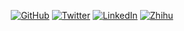 <p align="center">
	<a href="https://github.com/terrytangyuan/"><img src="https://img.shields.io/github/followers/terrytangyuan.svg?label=Follow&style=social" alt="GitHub"></a>
	<a href="https://twitter.com/TerryTangYuan"><img src="https://img.shields.io/twitter/follow/TerryTangYuan?label=Follow&style=social" alt="Twitter"></a>
	<a href="https://www.linkedin.com/in/terrytangyuan/"><img src="https://img.shields.io/badge/LinkedIn-terrytangyuan-blueviolet.svg?style=social" alt="LinkedIn"></a>
	<a href="https://www.zhihu.com/people/terrytangyuan"><img src="https://img.shields.io/badge/%E7%9F%A5%E4%B9%8E-terrytangyuan-blueviolet.svg?style=social" alt="Zhihu"></a>
</p>

<!--
**terrytangyuan/terrytangyuan** is a ✨ _special_ ✨ repository because its `README.md` (this file) appears on your GitHub profile.

Here are some ideas to get you started:

- 🔭 I’m currently working on ...
- 🌱 I’m currently learning ...
- 👯 I’m looking to collaborate on ...
- 🤔 I’m looking for help with ...
- 💬 Ask me about ...
- 📫 How to reach me: ...
- 😄 Pronouns: ...
- ⚡ Fun fact: ...
-->
